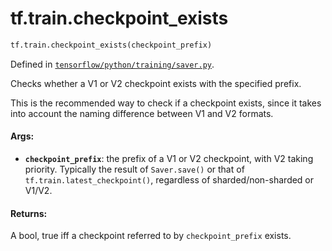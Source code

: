 <div itemscope itemtype="http://developers.google.com/ReferenceObject">
<meta itemprop="name" content="tf.train.checkpoint_exists" />
</div>

# tf.train.checkpoint_exists

``` python
tf.train.checkpoint_exists(checkpoint_prefix)
```



Defined in [`tensorflow/python/training/saver.py`](https://www.tensorflow.org/code/tensorflow/python/training/saver.py).

Checks whether a V1 or V2 checkpoint exists with the specified prefix.

This is the recommended way to check if a checkpoint exists, since it takes
into account the naming difference between V1 and V2 formats.

#### Args:

* <b>`checkpoint_prefix`</b>: the prefix of a V1 or V2 checkpoint, with V2 taking
    priority.  Typically the result of `Saver.save()` or that of
    `tf.train.latest_checkpoint()`, regardless of sharded/non-sharded or
    V1/V2.

#### Returns:

A bool, true iff a checkpoint referred to by `checkpoint_prefix` exists.